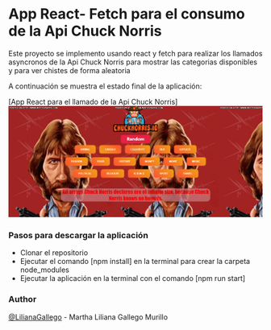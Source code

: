 # App React- Fetch para el consumo de la Api Chuck Norris

Este proyecto se implemento usando react y fetch para realizar los llamados asyncronos de la Api Chuck Norris para mostrar las categorias disponibles y para ver chistes de forma aleatoria


A continuación se muestra el estado final de la aplicación:

[App React para el llamado de la Api Chuck Norris]![Alt text](./public/image.png)

### Pasos para descargar la aplicación
- Clonar el repositorio
- Ejecutar el comando [npm install] en la terminal para crear la carpeta node_modules
- Ejecutar la aplicación en la terminal con el comando [npm run start]

### Author
[@LilianaGallego](https://github.com/LilianaGallego) - Martha Liliana Gallego Murillo